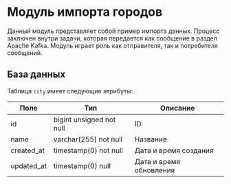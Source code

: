 # Модуль импорта городов

Данный модуль представляет собой пример импорта данных. Процесс заключен внутри задачи, которая передается как сообщение
в раздел Apache Kafka. Модуль играет роль как отправителя, так и потребителя сообщений.

## База данных

Таблица `city` имеет следующие атрибуты:

| Поле          | Тип                      | Описание                |
|---------------|--------------------------|-------------------------|
| id            | bigint unsigned not null | ID                      |
| name          | varchar(255) not null    | Название                |
| created_at    | timestamp(0) not null    | Дата и время создания   |
| updated_at    | timestamp(0) null        | Дата и время обновления |
